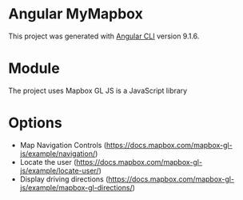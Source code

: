 # Angular MyMapbox

This project was generated with [Angular CLI](https://github.com/angular/angular-cli) version 9.1.6.

# Module

The project uses Mapbox GL JS is a JavaScript library

# Options

 - Map Navigation Controls      (https://docs.mapbox.com/mapbox-gl-js/example/navigation/)
 - Locate the user              (https://docs.mapbox.com/mapbox-gl-js/example/locate-user/)
 - Display driving directions   (https://docs.mapbox.com/mapbox-gl-js/example/mapbox-gl-directions/)
 
